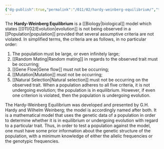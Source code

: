```yaml
---
{"dg-publish":true,"permalink":"/011/02/hardy-weinberg-equilibrium/","title":"Hardy-Weinberg Equilibrium","tags":["BIOL422"]}
---
```


The **Hardy-Weinberg Equilibrium** is a [[Biology\|biological]] model which states [[011/02/Evolution\|evolution]] is not being observed in a [[Population\|population]] provided that several assumptive criteria are not violated. In simplified terms, the criteria are as follows, in no particular order:
1. The population must be large, or even infinitely large;
2. [[Random Mating\|Random mating]] in regards to the observed trait must be occurring;
3. [[Gene Flow\|Gene flow]] must not be occurring;
4. [[Mutation\|Mutation]] must not be occurring;
5. [[Natural Selection\|Natural selection]] must not be occurring on the observed trait.
When a population adheres to all five criteria, it is not undergoing evolution; the population is in equilibrium. However, if even one criterion is violated, then the population is undergoing evolution.

The Hardy-Weinberg Equilibrium was developed and presented by G.H. Hardy and Wilhelm Weinberg; the model is accordingly named after both. It is a mathematical model that uses the genetic data of a population in order to determine whether it is in equilibrium or undergoing evolution with regard to a particular trait. Thus, in order to test a population against the model, one must have some prior information about the genetic structure of the population, with a minimum knowledge of either the allelic frequencies or the genotypic frequencies.
